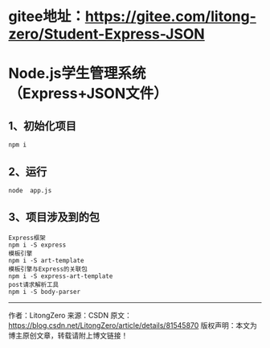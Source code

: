 # gitee地址：https://gitee.com/litong-zero/Student-Express-JSON

# Node.js学生管理系统（Express+JSON文件）

## 1、初始化项目

```
npm i
```



## 2、运行

```
node  app.js
```



## 3、项目涉及到的包

```
Express框架
npm i -S express
模板引擎
npm i -S art-template
模板引擎与Express的关联包
npm i -S express-art-template
post请求解析工具
npm i -S body-parser
```

-----
作者：LitongZero 来源：CSDN 原文：https://blog.csdn.net/LitongZero/article/details/81545870 版权声明：本文为博主原创文章，转载请附上博文链接！
